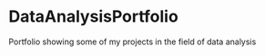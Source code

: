 DataAnalysisPortfolio
=====================

Portfolio showing some of my projects in the field of data analysis



